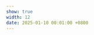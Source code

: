 ```yaml
---
show: true
width: 12
date: 2025-01-10 00:01:00 +0800
---
```


<div>
 <!--  <img src="/assets/images/photos/Peru_banner2.jpg" alt="Field Plot" class="w-100 rounded" data-toggle="tooltip" data-placement="top" title="Utah field plot"> -->
 <div class="banner-wrapper">
    <div class="banner" style="background-image: url('/assets/images/photos/Peru_banner2.jpg');"></div>
</div>
 <!--  <div class="card-body">
    <p class="card-text">
      Banner text
    </p> 
  </div> -->
</div>
